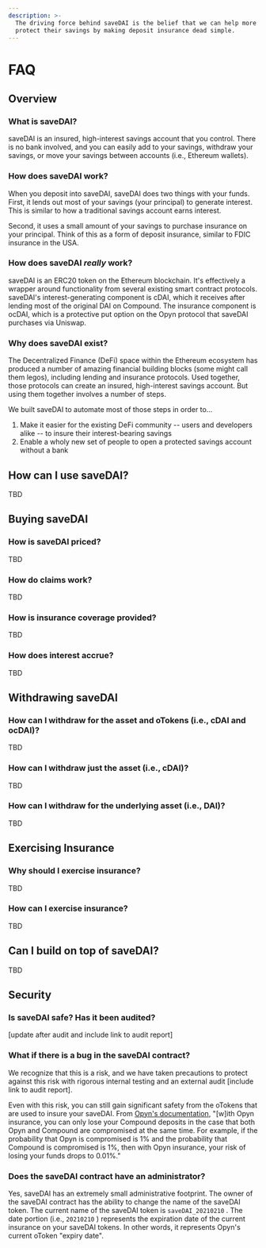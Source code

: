 ```yaml
---
description: >-
  The driving force behind saveDAI is the belief that we can help more savers
  protect their savings by making deposit insurance dead simple.
---
```


# FAQ

## Overview

### What is saveDAI?

saveDAI is an insured, high-interest savings account that you control. There is no bank involved, and you can easily add to your savings, withdraw your savings, or move your savings between accounts (i.e., Ethereum wallets).

### How does saveDAI work?

When you deposit into saveDAI, saveDAI does two things with your funds. First, it lends out most of your savings (your principal) to generate interest. This is similar to how a traditional savings account earns interest. 

Second, it uses a small amount of your savings to purchase insurance on your principal. Think of this as a form of deposit insurance, similar to FDIC insurance in the USA.

### How does saveDAI _really_ work?

saveDAI is an ERC20 token on the Ethereum blockchain. It's effectively a wrapper around functionality from several existing smart contract protocols. saveDAI's interest-generating component is cDAI, which it receives after lending most of the original DAI on Compound. The insurance component is ocDAI, which is a protective put option on the Opyn protocol that saveDAI purchases via Uniswap.

### Why does saveDAI exist?

The Decentralized Finance (DeFi) space within the Ethereum ecosystem has produced a number of amazing financial building blocks (some might call them legos), including lending and insurance protocols. Used together, those protocols can create an insured, high-interest savings account. But using them together involves a number of steps. 

We built saveDAI to automate most of those steps in order to...

1. Make it easier for the existing DeFi community -- users and developers alike -- to insure their interest-bearing savings
2. Enable a wholy new set of people to open a protected savings account without a bank

## How can I use saveDAI?

TBD

## Buying saveDAI

### How is saveDAI priced?

TBD

### How do claims work?

TBD

### How is insurance coverage provided?

TBD

### How does interest accrue?

TBD

## Withdrawing saveDAI

### How can I withdraw for the asset and oTokens \(i.e., cDAI and ocDAI\)?

TBD

### How can I withdraw just the asset \(i.e., cDAI\)?

TBD

### How can I withdraw for the underlying asset \(i.e., DAI\)?

TBD

## Exercising Insurance

### Why should I exercise insurance?

TBD

### How can I exercise insurance?

TBD

## Can I build on top of saveDAI?

TBD

## Security

### Is saveDAI safe? Has it been audited?

\[update after audit and include link to audit report\]

### What if there is a bug in the saveDAI contract?

We recognize that this is a risk, and we have taken precautions to protect against this risk with rigorous internal testing and an external audit \[include link to audit report\]. 

Even with this risk, you can still gain significant safety from the oTokens that are used to insure your saveDAI. From [Opyn's documentation](https://opyn.gitbook.io/opyn/faq#what-if-there-is-a-bug-in-opyns-smart-contracts), "\[w\]ith Opyn insurance, you can only lose your Compound deposits in the case that both Opyn and Compound are compromised at the same time. For example, if the probability that Opyn is compromised is 1% and the probability that Compound is compromised is 1%, then with Opyn insurance, your risk of losing your funds drops to 0.01%."

### Does the saveDAI contract have an administrator?

Yes, saveDAI has an extremely small administrative footprint. The owner of the saveDAI contract has the ability to change the name of the saveDAI token. The current name of the saveDAI token is `saveDAI_20210210` . The date portion \(i.e., `20210210` \) represents the expiration date of the current insurance on your saveDAI tokens. In other words, it represents Opyn's current oToken "expiry date".

